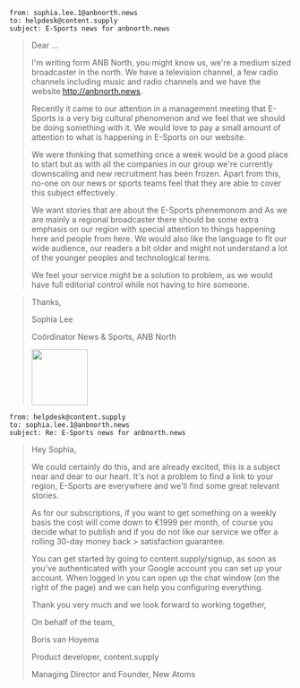 
```
from: sophia.lee.1@anbnorth.news
to: helpdesk@content.supply
subject: E-Sports news for anbnorth.news
```

> Dear ...
> 
> I'm writing form ANB North, you might know us, we're a medium sized broadcaster in the north. We have a television channel, a few radio channels including music and radio channels and we have the website http://anbnorth.news.
> 
> Recently it came to our attention in a management meeting that E-Sports is a very big cultural phenomenon and we feel that we should be doing something with it. We would love to pay a small amount of attention to what is happening in E-Sports on our website. 
> 
> We were thinking that something once a week would be a good place to start but as with all the companies in our group we're currently downscaling and new recruitment has been frozen. Apart from this, no-one on our news or sports teams feel that they are able to cover this subject effectively.
> 
> We want stories that are about the E-Sports phenemonom and As we are mainly a regional broadcaster there should be some extra emphasis on our region with special attention to things happening here and people from here. We would also like the language to fit our wide audience, our readers a bit older and might not understand a lot of the younger peoples and technological terms.
> 
> We feel your service might be a solution to problem, as we would have full editorial control while not having to hire someone.

> Thanks,
> 
> Sophia Lee
>
> Coördinator News & Sports, ANB North
>
> <img src="http://i.imgur.com/OHFrTqn.png?1)" width="100">

```
from: helpdesk@content.supply
to: sophia.lee.1@anbnorth.news
subject: Re: E-Sports news for anbnorth.news
```

> Hey Sophia,
> 
> We could certainly do this, and are already excited, this is a subject near and dear to our heart. It's not a problem to find a link to your region, E-Sports are everywhere and we'll find some great relevant stories.
> 
> As for our subscriptions, if you want to get something on a weekly basis the cost will come down to €1999 per month, of course you decide what to publish and if you do not like our service we offer a rolling 30-day money back > satisfaction guarantee.
> 
> You can get started by going to content.supply/signup, as soon as you've authenticated with your Google account you  can set up your account. When logged in you can open up the chat window (on the right of the page) and we can help  you configuring everything.
> 
> Thank you very much and we look forward to working together,
> 
> On behalf of the team,
> 
> Boris van Hoyema
>
> Product developer, content.supply
>
> Managing Director and Founder, New Atoms
